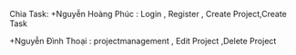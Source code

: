 Chia Task:
+Nguyễn Hoàng Phúc : Login , Register , Create Project,Create Task


+Nguyễn Đình Thoại : projectmanagement , Edit Project ,Delete Project